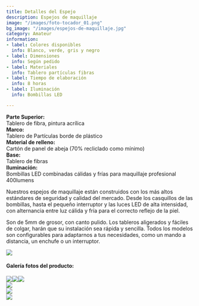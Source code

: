 ```yaml
---
title: Detalles del Espejo
description: Espejos de maquillaje
image: "/images/foto-tocador_01.png"
bg_image: "/images/espejos-de-maquillaje.jpg"
category: Amateur
information:
- label: Colores disponibles
  info: Blanco, verde, gris y negro
- label: Dimensiones
  info: Según pedido
- label: Materiales
  info: Tablero partículas fibras
- label: Tiempo de elaboración
  info: 8 horas
- label: Iluminación
  info: Bombillas LED

---
```

**Parte Superior:**  
Tablero de fibra, pintura acrílica  
**Marco:**  
Tablero de Partículas borde de plástico  
**Material de relleno:**  
Cartón de panel de abeja (70% recliclado como mínimo)  
**Base:**  
Tablero de fibras  
**Iluminación:**  
Bombillas LED combinadas cálidas y frías para maquillaje profesional 400lumens

Nuestros espejos de maquillaje están construidos con los más altos estándares de seguridad y calidad del mercado. Desde los casquillos de las bombillas, hasta el pequeño interruptor y las luces LED de alta intensidad, con alternancia entre luz cálida y fría para el correcto reflejo de la piel.

Son de 5mm de grosor, con canto pulido. Los tableros aligerados y fáciles de colgar, harán que su instalación sea rápida y sencilla. Todos los modelos son configurables para adaptarnos a tus necesidades, como un mando a distancia, un enchufe o un interruptor.

[![](/images/boton.png)](https://espejosdemaquillaje.es/contact/ "Pedido")

#### Galería fotos del producto:

![](/images/foto-tocador_011.png)![](/images/foto-tocador_022.png)![](/images/foto-tocador_032.png)  
![](/images/foto-tocador_042.png)  
![](/images/foto-tocador_052.png)  
![](/images/foto-tocador_062.png)
